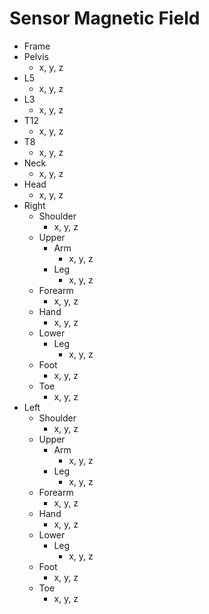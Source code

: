 # Sensor Magnetic Field
- Frame
- Pelvis
	- x, y, z
- L5
	- x, y, z
- L3
	- x, y, z
- T12
	- x, y, z
- T8
	- x, y, z
- Neck
	- x, y, z
- Head
	- x, y, z
- Right
	- Shoulder
		- x, y, z
	- Upper
		- Arm
			- x, y, z
		- Leg
			- x, y, z
	- Forearm
		- x, y, z
	- Hand
		- x, y, z
	- Lower
		- Leg
			- x, y, z
	- Foot
		- x, y, z
	- Toe
		- x, y, z
- Left
	- Shoulder
		- x, y, z
	- Upper
		- Arm
			- x, y, z
		- Leg
			- x, y, z
	- Forearm
		- x, y, z
	- Hand
		- x, y, z
	- Lower
		- Leg
			- x, y, z
	- Foot
		- x, y, z
	- Toe
		- x, y, z
